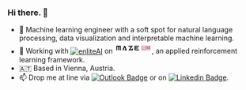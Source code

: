 ### Hi there. 👋

- :robot: Machine learning engineer with a soft spot for natural language processing, data visualization and interpretable machine learning.
- :wrench: Working with  <a href="https://github.com/enlite-ai"><img src="https://avatars.githubusercontent.com/u/76818524?s=200&v=4" alt="enliteAI" width=22></a> on <a href="https://github.com/enlite-ai/maze"><img src="https://raw.githubusercontent.com/enlite-ai/maze/main/docs/source/logos/main_logo.png" alt="Maze" width=75></a>, an applied reinforcement learning framework.
- 🇦🇹 Based in Vienna, Austria.
- 📫 Drop me at line via [![Outlook Badge](https://img.shields.io/badge/email--000?style=social&logo=microsoft-outlook&logoColor=0078d4&link=mailto:r.mitsch@outlook.com)](mailto:r.mitsch@outlook.com) or on [![Linkedin Badge](https://img.shields.io/badge/LinkedIn--000?style=social&logo=Linkedin&logoColor=0077B5&link=https://at.linkedin.com/in/raphaelmitsch/)](https://at.linkedin.com/in/raphaelmitsch).
